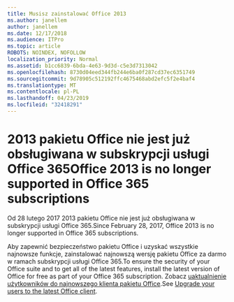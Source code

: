 ```yaml
---
title: Musisz zainstalować Office 2013
ms.author: janellem
author: janellem
ms.date: 12/17/2018
ms.audience: ITPro
ms.topic: article
ROBOTS: NOINDEX, NOFOLLOW
localization_priority: Normal
ms.assetid: b1cc6839-6bda-4e63-9d3d-c5e3d7313042
ms.openlocfilehash: 8730d04eed344fb244e6ba0f287cd37ec6351749
ms.sourcegitcommit: 9d78905c512192ffc4675468abd2efc5f2e4baf4
ms.translationtype: MT
ms.contentlocale: pl-PL
ms.lasthandoff: 04/23/2019
ms.locfileid: "32418291"
---
```

# <a name="office-2013-is-no-longer-supported-in-office-365-subscriptions"></a><span data-ttu-id="9ba0c-102">2013 pakietu Office nie jest już obsługiwana w subskrypcji usługi Office 365</span><span class="sxs-lookup"><span data-stu-id="9ba0c-102">Office 2013 is no longer supported in Office 365 subscriptions</span></span>

<span data-ttu-id="9ba0c-103">Od 28 lutego 2017 2013 pakietu Office nie jest już obsługiwana w subskrypcji usługi Office 365.</span><span class="sxs-lookup"><span data-stu-id="9ba0c-103">Since February 28, 2017, Office 2013 is no longer supported in Office 365 subscriptions.</span></span>
  
<span data-ttu-id="9ba0c-104">Aby zapewnić bezpieczeństwo pakietu Office i uzyskać wszystkie najnowsze funkcje, zainstalować najnowszą wersję pakietu Office za darmo w ramach subskrypcji usługi Office 365.</span><span class="sxs-lookup"><span data-stu-id="9ba0c-104">To ensure the security of your Office suite and to get all of the latest features, install the latest version of Office for free as part of your Office 365 subscription.</span></span> <span data-ttu-id="9ba0c-105">Zobacz [uaktualnienie użytkowników do najnowszego klienta pakietu Office](https://docs.microsoft.com/office365/admin/setup/upgrade-users-to-latest-office-client).</span><span class="sxs-lookup"><span data-stu-id="9ba0c-105">See [Upgrade your users to the latest Office client](https://docs.microsoft.com/office365/admin/setup/upgrade-users-to-latest-office-client).</span></span>
  

